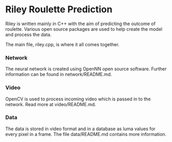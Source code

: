 # Riley Roulette Prediction

Riley is written mainly in C++ with the aim of predicting the outcome of roulette. Various open source packages
are used to help create the model and process the data.  

The main file, riley.cpp, is where it all comes together.

### Network
The neural network is created using OpenNN open source software. Further information can be found in network/README.md.

### Video
OpenCV is used to process incoming video which is passed in to the network. Read more at video/README.md.

### Data
The data is stored in video format and in a database as luma values for every pixel in a frame. The file data/README.md
contains more information.
